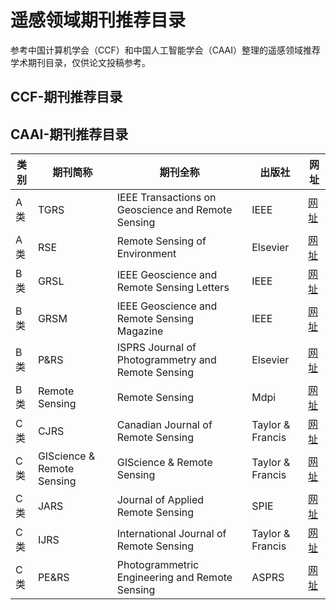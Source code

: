 # 遥感领域期刊推荐目录

参考中国计算机学会（CCF）和中国人工智能学会（CAAI）整理的遥感领域推荐学术期刊目录，仅供论文投稿参考。

## CCF-期刊推荐目录

## CAAI-期刊推荐目录

| 类别 | 期刊简称 | 期刊全称 | 出版社 | 网址 |
|------|----------|----------|--------|------|
| A类  | TGRS     | IEEE Transactions on Geoscience and Remote Sensing | IEEE | [网址](https://dblp.uni-trier.de/db/journals/tgrs/) |
| A类  | RSE      | Remote Sensing of Environment | Elsevier | [网址](https://www2.cloud.editorialmanager.com/rse/) |
| B类  | GRSL     | IEEE Geoscience and Remote Sensing Letters | IEEE | [网址](https://dblp.uni-trier.de/db/journals/lgrs/) |
| B类  | GRSM     | IEEE Geoscience and Remote Sensing Magazine | IEEE | [网址](https://www.grss-ieee.org/publications/geoscience-and-remote-sensing-magazine/) |
| B类  | P&RS     | ISPRS Journal of Photogrammetry and Remote Sensing | Elsevier | [网址](https://www.sciencedirect.com/journal/isprs-journal-of-photogrammetry-and-remote-sensing/) |
| B类  | Remote Sensing | Remote Sensing | Mdpi | [网址](https://dblp.uni-trier.de/db/journals/remotesensing/) |
| C类  | CJRS     | Canadian Journal of Remote Sensing | Taylor & Francis | [网址](https://www.tandfonline.com/journals/ujrs20) |
| C类  | GIScience & Remote Sensing | GIScience & Remote Sensing | Taylor & Francis | [网址](https://www.tandfonline.com/journals/tgrs20) |
| C类  | JARS     | Journal of Applied Remote Sensing | SPIE | [网址](https://www.spiedigitallibrary.org/journals/journal-of-applied-remote-sensing) |
| C类  | IJRS     | International Journal of Remote Sensing | Taylor & Francis | [网址](https://www.tandfonline.com/journals/tres20) |
| C类  | PE&RS    | Photogrammetric Engineering and Remote Sensing | ASPRS | [网址](https://www.asprs.org/asprs-publications/pers) |
